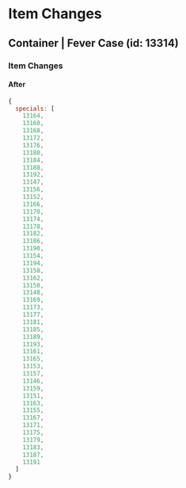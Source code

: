 # Item Changes

## Container | Fever Case (id: 13314)

### Item Changes

#### After

```javascript
{
  specials: [
    13164,
    13160,
    13168,
    13172,
    13176,
    13180,
    13184,
    13188,
    13192,
    13147,
    13156,
    13152,
    13166,
    13170,
    13174,
    13178,
    13182,
    13186,
    13190,
    13154,
    13194,
    13158,
    13162,
    13150,
    13148,
    13169,
    13173,
    13177,
    13181,
    13185,
    13189,
    13193,
    13161,
    13165,
    13153,
    13157,
    13146,
    13159,
    13151,
    13163,
    13155,
    13167,
    13171,
    13175,
    13179,
    13183,
    13187,
    13191
  ]
}
```

